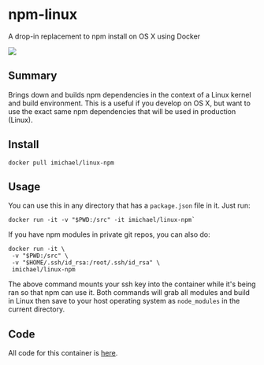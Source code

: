 # npm-linux
A drop-in replacement to npm install on OS X using Docker

[![](https://badge.imagelayers.io/imichael/npm-linux:latest.svg)](https://imagelayers.io/?images=imichael/npm-linux:latest 'Get your own badge on imagelayers.io')

## Summary
Brings down and builds npm dependencies in the context of a Linux kernel and build environment. This is a useful if you develop on OS X, but want to use the exact same npm dependencies that will be used in production (Linux).

## Install

    docker pull imichael/linux-npm

## Usage
You can use this in any directory that has a `package.json` file in it. Just run:

    docker run -it -v "$PWD:/src" -it imichael/linux-npm`

If you have npm modules in private git repos, you can also do:

    docker run -it \
     -v "$PWD:/src" \
     -v "$HOME/.ssh/id_rsa:/root/.ssh/id_rsa" \
     imichael/linux-npm

The above command mounts your ssh key into the container while it's being ran so that npm can use it. Both commands will grab all modules and build in Linux then save to your host operating system as `node_modules` in the current directory.

## Code
All code for this container is [here](https://github.com/iMerica/npm-linux). 
